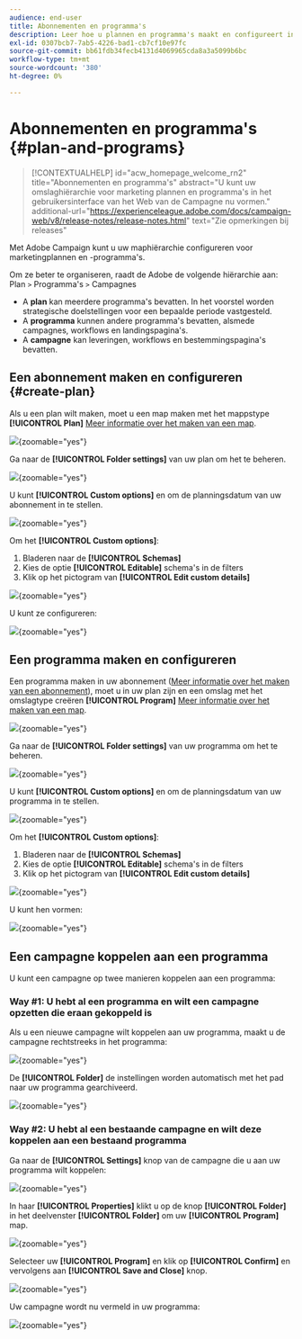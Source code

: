 ```yaml
---
audience: end-user
title: Abonnementen en programma's
description: Leer hoe u plannen en programma's maakt en configureert in Adobe Campaign
exl-id: 0307bcb7-7ab5-4226-bad1-cb7cf10e97fc
source-git-commit: bb61fdb34fecb4131d4069965cda8a3a5099b6bc
workflow-type: tm+mt
source-wordcount: '380'
ht-degree: 0%

---
```


# Abonnementen en programma&#39;s {#plan-and-programs}

>[!CONTEXTUALHELP]
>id="acw_homepage_welcome_rn2"
>title="Abonnementen en programma&#39;s"
>abstract="U kunt uw omslaghiërarchie voor marketing plannen en programma&#39;s in het gebruikersinterface van het Web van de Campagne nu vormen."
>additional-url="https://experienceleague.adobe.com/docs/campaign-web/v8/release-notes/release-notes.html" text="Zie opmerkingen bij releases"

Met Adobe Campaign kunt u uw maphiërarchie configureren voor marketingplannen en -programma&#39;s.

Om ze beter te organiseren, raadt de Adobe de volgende hiërarchie aan: Plan `>` Programma&#39;s `>` Campagnes

* A **plan** kan meerdere programma&#39;s bevatten. In het voorstel worden strategische doelstellingen voor een bepaalde periode vastgesteld.
* A **programma** kunnen andere programma&#39;s bevatten, alsmede campagnes, workflows en landingspagina&#39;s.
* A **campagne** kan leveringen, workflows en bestemmingspagina&#39;s bevatten.

## Een abonnement maken en configureren {#create-plan}

Als u een plan wilt maken, moet u een map maken met het mappstype **[!UICONTROL Plan]** [Meer informatie over het maken van een map](create-manage-folder.md).

![](assets/plan_create.png){zoomable="yes"}

Ga naar de **[!UICONTROL Folder settings]** van uw plan om het te beheren.

![](assets/plan_settings.png){zoomable="yes"}

U kunt **[!UICONTROL Custom options]** en om de planningsdatum van uw abonnement in te stellen.

![](assets/plan_options.png){zoomable="yes"}

Om het  **[!UICONTROL Custom options]**:

1. Bladeren naar de **[!UICONTROL Schemas]**
1. Kies de optie **[!UICONTROL Editable]** schema&#39;s in de filters
1. Klik op het pictogram van **[!UICONTROL Edit custom details]**

![](assets/plan_edit.png){zoomable="yes"}

U kunt ze configureren:

![](assets/plan_customfields.png){zoomable="yes"}

## Een programma maken en configureren

Een programma maken in uw abonnement ([Meer informatie over het maken van een abonnement](#create-plan)), moet u in uw plan zijn en een omslag met het omslagtype creëren **[!UICONTROL Program]** [Meer informatie over het maken van een map](create-manage-folder.md).

![](assets/program_create.png){zoomable="yes"}

Ga naar de **[!UICONTROL Folder settings]** van uw programma om het te beheren.

![](assets/program_settings.png){zoomable="yes"}

U kunt **[!UICONTROL Custom options]** en om de planningsdatum van uw programma in te stellen.

![](assets/program_options.png){zoomable="yes"}

Om het  **[!UICONTROL Custom options]**:

1. Bladeren naar de **[!UICONTROL Schemas]**
1. Kies de optie **[!UICONTROL Editable]** schema&#39;s in de filters
1. Klik op het pictogram van **[!UICONTROL Edit custom details]**

![](assets/program_edit.png){zoomable="yes"}

U kunt hen vormen:

![](assets/program_customfields.png){zoomable="yes"}

## Een campagne koppelen aan een programma

U kunt een campagne op twee manieren koppelen aan een programma:

### Way #1: U hebt al een programma en wilt een campagne opzetten die eraan gekoppeld is

Als u een nieuwe campagne wilt koppelen aan uw programma, maakt u de campagne rechtstreeks in het programma:

![](assets/program_campaign_create.png){zoomable="yes"}

De **[!UICONTROL Folder]** de instellingen worden automatisch met het pad naar uw programma gearchiveerd.

![](assets/program_campaign_folder.png){zoomable="yes"}

### Way #2: U hebt al een bestaande campagne en wilt deze koppelen aan een bestaand programma

Ga naar de **[!UICONTROL Settings]** knop van de campagne die u aan uw programma wilt koppelen:

![](assets/campaign_settings.png){zoomable="yes"}

In haar **[!UICONTROL Properties]** klikt u op de knop **[!UICONTROL Folder]** in het deelvenster **[!UICONTROL Folder]** om uw **[!UICONTROL Program]** map.

![](assets/campaign_folder.png){zoomable="yes"}

Selecteer uw **[!UICONTROL Program]** en klik op **[!UICONTROL Confirm]** en vervolgens aan **[!UICONTROL Save and Close]** knop.

![](assets/campaign_linked.png){zoomable="yes"}

Uw campagne wordt nu vermeld in uw programma:

![](assets/campaign_in_program.png){zoomable="yes"}
